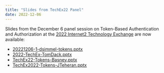 ```yaml
---
title: "Slides from TechEx22 Panel"
date: 2022-12-06
---
```


Slides from the December 6 panel session on Token-Based Authentication and Authorization
at the
[2022 Internet2 Technology Exchange](https://internet2.edu/2022-technology-exchange/)
are now available:

* [20221206-1-dsimmel-tokens.pptx](/20221206-1-dsimmel-tokens.pptx)
* [2022-TechEx-TomDack.pptx](/2022-TechEx-TomDack.pptx)
* [TechEx22-Tokens-Basney.pptx](TechEx22-Tokens-Basney.pptx)
* [TechEx2022-Tokens-JTeheran.pptx](/TechEx2022-Tokens-JTeheran.pptx)
